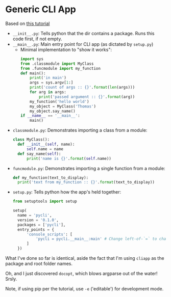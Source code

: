 # Generic CLI App

Based on [this tutorial](https://medium.com/@trstringer/the-easy-and-nice-way-to-do-cli-apps-in-python-5d9964dc950d)

- `__init__.py`: Tells python that the dir contains a package. Runs this code first, if not empty.
- `__main__.py`: Main entry point for CLI app (as dictated by `setup.py`)
  - Minimal implementation to "show it works":
    ```python
    import sys
    from .classmodule import MyClass
    from .funcmodule import my_function
    def main():
        print('in main')
        args = sys.argv[1:]
        print('count of args :: {}'.format(len(args)))
        for arg in args:
            print('passed argument :: {}'.format(arg))
        my_function('hello world')
        my_object = MyClass('Thomas')
        my_object.say_name()
    if __name__ == '__main__':
        main()
    ```
- `classmodule.py`: Demonstrates importing a class from a module:
  ```python
  class MyClass():
    def __init__(self, name):
        self.name = name
    def say_name(self):
        print('name is {}'.format(self.name))
  ```
- `funcmodule.py`: Demonstrates importing a single function from a module:
  ```python
  def my_function(text_to_display):
    print('text from my_function :: {}'.format(text_to_display))
  ```
- `setup.py`: Tells python how the app's held together:
  ```python
  from setuptools import setup

  setup(
    name = 'pycli',
    version = '0.1.0',
    packages = ['pycli'],
    entry_points = {
        'console_scripts': [
            'pycli = pycli.__main__:main' # Change left-of-`=` to change the entry_point name
        ]
    })
  ```

What I've done so far is identical, aside the fact that I'm using `cliapp` as the package and root folder names. 

Oh, and I just discovered `docopt`, which blows argparse out of the water! Srsly.

Note, if using pip per the tutorial, use `-e` ('editable') for development mode.